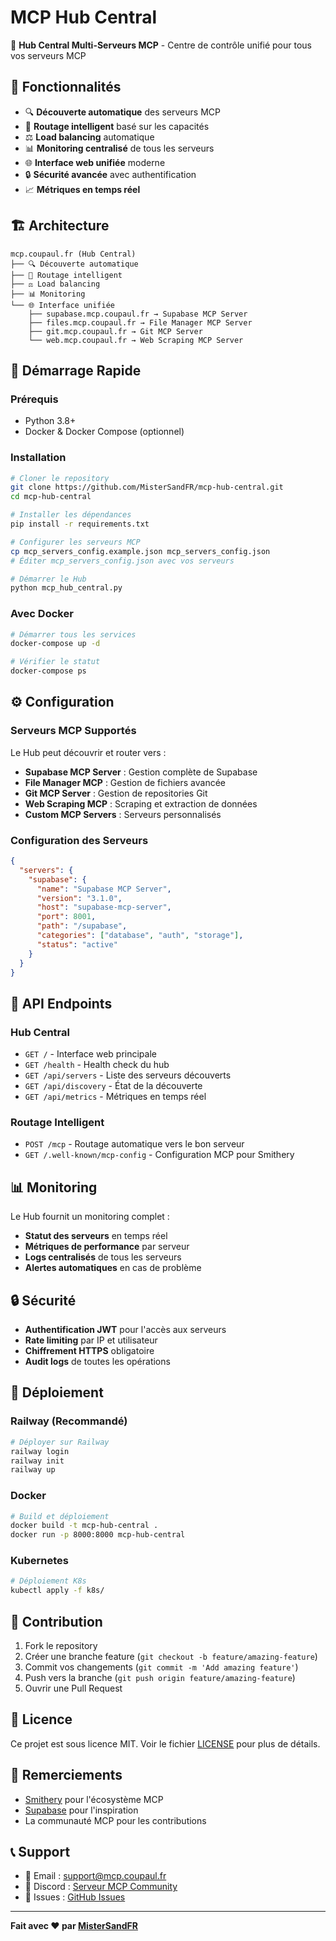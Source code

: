 # MCP Hub Central

🚀 **Hub Central Multi-Serveurs MCP** - Centre de contrôle unifié pour tous vos serveurs MCP

## 🌟 Fonctionnalités

- 🔍 **Découverte automatique** des serveurs MCP
- 🧠 **Routage intelligent** basé sur les capacités
- ⚖️ **Load balancing** automatique
- 📊 **Monitoring centralisé** de tous les serveurs
- 🌐 **Interface web unifiée** moderne
- 🔒 **Sécurité avancée** avec authentification
- 📈 **Métriques en temps réel**

## 🏗️ Architecture

```
mcp.coupaul.fr (Hub Central)
├── 🔍 Découverte automatique
├── 🧠 Routage intelligent
├── ⚖️ Load balancing
├── 📊 Monitoring
└── 🌐 Interface unifiée
    ├── supabase.mcp.coupaul.fr → Supabase MCP Server
    ├── files.mcp.coupaul.fr → File Manager MCP Server
    ├── git.mcp.coupaul.fr → Git MCP Server
    └── web.mcp.coupaul.fr → Web Scraping MCP Server
```

## 🚀 Démarrage Rapide

### Prérequis
- Python 3.8+
- Docker & Docker Compose (optionnel)

### Installation

```bash
# Cloner le repository
git clone https://github.com/MisterSandFR/mcp-hub-central.git
cd mcp-hub-central

# Installer les dépendances
pip install -r requirements.txt

# Configurer les serveurs MCP
cp mcp_servers_config.example.json mcp_servers_config.json
# Éditer mcp_servers_config.json avec vos serveurs

# Démarrer le Hub
python mcp_hub_central.py
```

### Avec Docker

```bash
# Démarrer tous les services
docker-compose up -d

# Vérifier le statut
docker-compose ps
```

## ⚙️ Configuration

### Serveurs MCP Supportés

Le Hub peut découvrir et router vers :

- **Supabase MCP Server** : Gestion complète de Supabase
- **File Manager MCP** : Gestion de fichiers avancée
- **Git MCP Server** : Gestion de repositories Git
- **Web Scraping MCP** : Scraping et extraction de données
- **Custom MCP Servers** : Serveurs personnalisés

### Configuration des Serveurs

```json
{
  "servers": {
    "supabase": {
      "name": "Supabase MCP Server",
      "version": "3.1.0",
      "host": "supabase-mcp-server",
      "port": 8001,
      "path": "/supabase",
      "categories": ["database", "auth", "storage"],
      "status": "active"
    }
  }
}
```

## 🔧 API Endpoints

### Hub Central
- `GET /` - Interface web principale
- `GET /health` - Health check du hub
- `GET /api/servers` - Liste des serveurs découverts
- `GET /api/discovery` - État de la découverte
- `GET /api/metrics` - Métriques en temps réel

### Routage Intelligent
- `POST /mcp` - Routage automatique vers le bon serveur
- `GET /.well-known/mcp-config` - Configuration MCP pour Smithery

## 📊 Monitoring

Le Hub fournit un monitoring complet :

- **Statut des serveurs** en temps réel
- **Métriques de performance** par serveur
- **Logs centralisés** de tous les serveurs
- **Alertes automatiques** en cas de problème

## 🔒 Sécurité

- **Authentification JWT** pour l'accès aux serveurs
- **Rate limiting** par IP et utilisateur
- **Chiffrement HTTPS** obligatoire
- **Audit logs** de toutes les opérations

## 🚀 Déploiement

### Railway (Recommandé)
```bash
# Déployer sur Railway
railway login
railway init
railway up
```

### Docker
```bash
# Build et déploiement
docker build -t mcp-hub-central .
docker run -p 8000:8000 mcp-hub-central
```

### Kubernetes
```bash
# Déploiement K8s
kubectl apply -f k8s/
```

## 🤝 Contribution

1. Fork le repository
2. Créer une branche feature (`git checkout -b feature/amazing-feature`)
3. Commit vos changements (`git commit -m 'Add amazing feature'`)
4. Push vers la branche (`git push origin feature/amazing-feature`)
5. Ouvrir une Pull Request

## 📄 Licence

Ce projet est sous licence MIT. Voir le fichier [LICENSE](LICENSE) pour plus de détails.

## 🙏 Remerciements

- [Smithery](https://smithery.ai) pour l'écosystème MCP
- [Supabase](https://supabase.com) pour l'inspiration
- La communauté MCP pour les contributions

## 📞 Support

- 📧 Email : support@mcp.coupaul.fr
- 💬 Discord : [Serveur MCP Community](https://discord.gg/mcp)
- 🐛 Issues : [GitHub Issues](https://github.com/MisterSandFR/mcp-hub-central/issues)

---

**Fait avec ❤️ par [MisterSandFR](https://github.com/MisterSandFR)**
